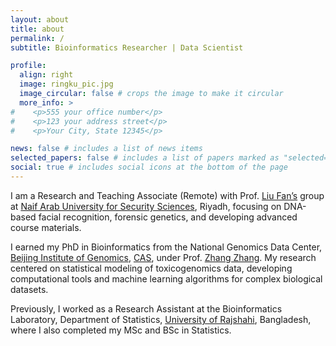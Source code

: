 ```yaml
---
layout: about
title: about
permalink: /
subtitle: Bioinformatics Researcher | Data Scientist

profile:
  align: right
  image: ringku_pic.jpg
  image_circular: false # crops the image to make it circular
  more_info: >
#    <p>555 your office number</p>
#    <p>123 your address street</p>
#    <p>Your City, State 12345</p>

news: false # includes a list of news items
selected_papers: false # includes a list of papers marked as "selected={true}"
social: true # includes social icons at the bottom of the page
---
```


I am a Research and Teaching Associate (Remote) with Prof. [Liu Fan’s](https://fun-gene.github.io) group at [Naif Arab University for Security Sciences](https://nauss.edu.sa/en-us/Pages/default.aspx), Riyadh, focusing on DNA-based facial recognition, forensic genetics, and developing advanced course materials.

I earned my PhD in Bioinformatics from the National Genomics Data Center, [Beijing Institute of Genomics](http://english.big.cas.cn/), [CAS](https://english.cas.cn/), under Prof. [Zhang Zhang](https://ngdc.cncb.ac.cn/people/zhang-zhang). My research centered on statistical modeling of toxicogenomics data, developing computational tools and machine learning algorithms for complex biological datasets.

Previously, I worked as a Research Assistant at the Bioinformatics Laboratory, Department of Statistics, [University of Rajshahi](https://www.ru.ac.bd/), Bangladesh, where I also completed my MSc and BSc in Statistics.
